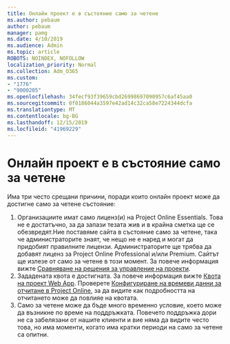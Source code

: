 ```yaml
---
title: Онлайн проект е в състояние само за четене
ms.author: pebaum
author: pebaum
manager: pamg
ms.date: 4/10/2019
ms.audience: Admin
ms.topic: article
ROBOTS: NOINDEX, NOFOLLOW
localization_priority: Normal
ms.collection: Adm_O365
ms.custom:
- "1776"
- "9000205"
ms.openlocfilehash: 34fecf93f39659cbd26998697090957c6af45aa0
ms.sourcegitcommit: 0f0186044a3597e42ad14c32ca58e7224344dcfa
ms.translationtype: MT
ms.contentlocale: bg-BG
ms.lasthandoff: 12/15/2019
ms.locfileid: "41969229"
---
```

# <a name="project-online-is-in-a-read-only-state"></a>Онлайн проект е в състояние само за четене

Има три често срещани причини, поради които онлайн проект може да достигне само за четене състояние:

1. Организациите имат само лиценз(и) на Project Online Essentials. Това не е достатъчно, за да запази тезата жив и в крайна сметка ще се обезвредят.Ние поставяме сайта в състояние само за четене, така че администраторите знаят, че нещо не е наред и могат да придобият правилните лицензи. Администраторите ще трябва да добавят лиценз за Project Online Professional и/или Premium. Сайтът ще излезе от само за четене в този момент. За повече информация вижте [Сравняване на решения за управление на проекти](https://products.office.com/project/compare-microsoft-project-management-software?tab=1).
2. Зададената квота е достигната. За повече информация вижте [Квота на проект Web App](https://docs.microsoft.com/projectonline/tune-project-online-performance#project-web-app-quota). Проверете [Конфигуриране на времеви данни за отчитане в Project Online,](https://docs.microsoft.com/ProjectOnline/configure-rollup-of-timephased-reporting-data-in-project-online?redirectSourcePath=%252fen-us%252farticle%252fConfigure-rollup-of-timephased-reporting-data-in-Project-Online-da8487fe-899e-4510-a264-e2ebc948928c) за да видите как подробността на отчитането може да повлияе на квотата.
3. Само за четене може да бъде много временно условие, което може да възникне по време на поддръжката. Повечето поддръжка дори не са забелязани от нашите клиенти и вие няма да видите често това, но има моменти, когато има кратки периоди на само за четене са опитни.
